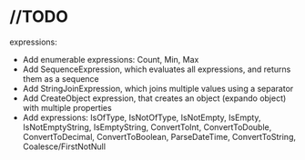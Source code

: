 # //TODO
expressions:
- Add enumerable expressions: Count, Min, Max
- Add SequenceExpression, which evaluates all expressions, and returns them as a sequence
- Add StringJoinExpression, which joins multiple values using a separator
- Add CreateObject expression, that creates an object (expando object) with multiple properties
- Add expressions: IsOfType, IsNotOfType, IsNotEmpty, IsEmpty, IsNotEmptyString, IsEmptyString, ConvertToInt, ConvertToDouble, ConvertToDecimal, ConvertToBoolean, ParseDateTime, ConvertToString, Coalesce/FirstNotNull